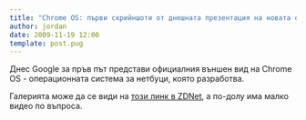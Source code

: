 ```yaml
---
title: "Chrome OS: първи скрийншоти от днешната презентация на новата операционна система на Google"
author: jordan
date: 2009-11-19 12:00
template: post.pug
---
```


Днес Google за пръв път представи официалния външен вид на Chrome OS -
операционната система за нетбуци, която разработва.

Галерията може да се види на [този линк в
ZDNet](http://content.zdnet.com/2346-9595_22-366552.html?tag=trunk;content),
а по-долу има малко видео по въпроса.

